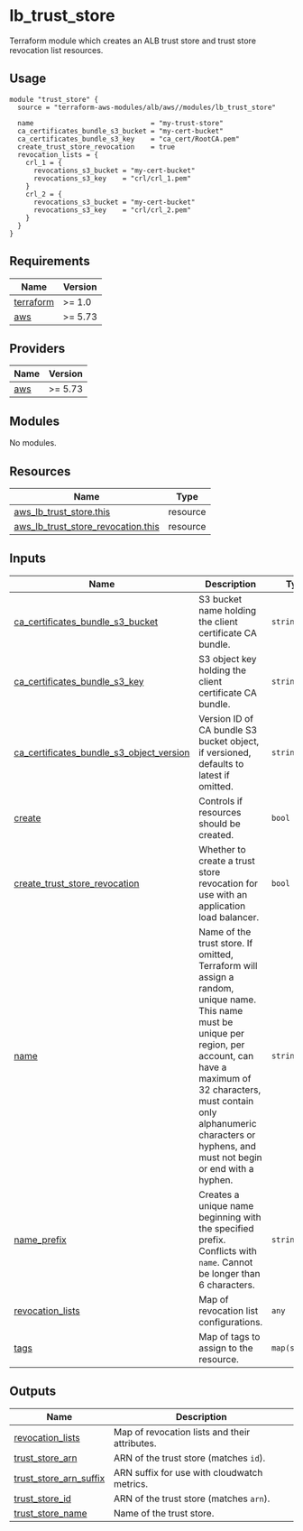 # lb_trust_store

Terraform module which creates an ALB trust store and trust store revocation list resources.

## Usage
```
module "trust_store" {
  source = "terraform-aws-modules/alb/aws//modules/lb_trust_store"

  name                             = "my-trust-store"
  ca_certificates_bundle_s3_bucket = "my-cert-bucket"
  ca_certificates_bundle_s3_key    = "ca_cert/RootCA.pem"
  create_trust_store_revocation    = true
  revocation_lists = {
    crl_1 = {
      revocations_s3_bucket = "my-cert-bucket"
      revocations_s3_key    = "crl/crl_1.pem"
    }
    crl_2 = {
      revocations_s3_bucket = "my-cert-bucket"
      revocations_s3_key    = "crl/crl_2.pem"
    }
  }
}
```

<!-- BEGIN_TF_DOCS -->
## Requirements

| Name | Version |
|------|---------|
| <a name="requirement_terraform"></a> [terraform](#requirement\_terraform) | >= 1.0 |
| <a name="requirement_aws"></a> [aws](#requirement\_aws) | >= 5.73 |

## Providers

| Name | Version |
|------|---------|
| <a name="provider_aws"></a> [aws](#provider\_aws) | >= 5.73 |

## Modules

No modules.

## Resources

| Name | Type |
|------|------|
| [aws_lb_trust_store.this](https://registry.terraform.io/providers/hashicorp/aws/latest/docs/resources/lb_trust_store) | resource |
| [aws_lb_trust_store_revocation.this](https://registry.terraform.io/providers/hashicorp/aws/latest/docs/resources/lb_trust_store_revocation) | resource |

## Inputs

| Name | Description | Type | Default | Required |
|------|-------------|------|---------|:--------:|
| <a name="input_ca_certificates_bundle_s3_bucket"></a> [ca\_certificates\_bundle\_s3\_bucket](#input\_ca\_certificates\_bundle\_s3\_bucket) | S3 bucket name holding the client certificate CA bundle. | `string` | `null` | no |
| <a name="input_ca_certificates_bundle_s3_key"></a> [ca\_certificates\_bundle\_s3\_key](#input\_ca\_certificates\_bundle\_s3\_key) | S3 object key holding the client certificate CA bundle. | `string` | `null` | no |
| <a name="input_ca_certificates_bundle_s3_object_version"></a> [ca\_certificates\_bundle\_s3\_object\_version](#input\_ca\_certificates\_bundle\_s3\_object\_version) | Version ID of CA bundle S3 bucket object, if versioned, defaults to latest if omitted. | `string` | `null` | no |
| <a name="input_create"></a> [create](#input\_create) | Controls if resources should be created. | `bool` | `true` | no |
| <a name="input_create_trust_store_revocation"></a> [create\_trust\_store\_revocation](#input\_create\_trust\_store\_revocation) | Whether to create a trust store revocation for use with an application load balancer. | `bool` | `false` | no |
| <a name="input_name"></a> [name](#input\_name) | Name of the trust store. If omitted, Terraform will assign a random, unique name. This name must be unique per region, per account, can have a maximum of 32 characters, must contain only alphanumeric characters or hyphens, and must not begin or end with a hyphen. | `string` | `null` | no |
| <a name="input_name_prefix"></a> [name\_prefix](#input\_name\_prefix) | Creates a unique name beginning with the specified prefix. Conflicts with `name`. Cannot be longer than 6 characters. | `string` | `null` | no |
| <a name="input_revocation_lists"></a> [revocation\_lists](#input\_revocation\_lists) | Map of revocation list configurations. | `any` | `{}` | no |
| <a name="input_tags"></a> [tags](#input\_tags) | Map of tags to assign to the resource. | `map(string)` | `{}` | no |

## Outputs

| Name | Description |
|------|-------------|
| <a name="output_revocation_lists"></a> [revocation\_lists](#output\_revocation\_lists) | Map of revocation lists and their attributes. |
| <a name="output_trust_store_arn"></a> [trust\_store\_arn](#output\_trust\_store\_arn) | ARN of the trust store (matches `id`). |
| <a name="output_trust_store_arn_suffix"></a> [trust\_store\_arn\_suffix](#output\_trust\_store\_arn\_suffix) | ARN suffix for use with cloudwatch metrics. |
| <a name="output_trust_store_id"></a> [trust\_store\_id](#output\_trust\_store\_id) | ARN of the trust store (matches `arn`). |
| <a name="output_trust_store_name"></a> [trust\_store\_name](#output\_trust\_store\_name) | Name of the trust store. |
<!-- END_TF_DOCS -->
